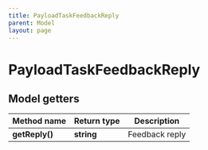 ```yaml
---
title: PayloadTaskFeedbackReply
parent: Model
layout: page
---
```


# PayloadTaskFeedbackReply

## Model getters

Method name | Return type | Description
------------ | ------------- | -------------
**getReply()** | **string** | Feedback reply

